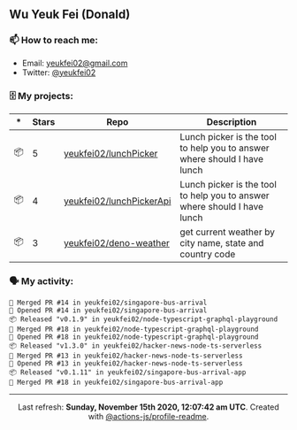 ## Wu Yeuk Fei (Donald)

### 📫 How to reach me:

- Email: [yeukfei02@gmail.com](yeukfei02@gmail.com)
- Twitter: [@yeukfei02](https://twitter.com/yeukfei02)

### 🗄 My projects:

|*|Stars|Repo|Description|
|---|---|---|---|
| 📦 | 5 | [yeukfei02/lunchPicker](https://github.com/yeukfei02/lunchPicker) | Lunch picker is the tool to help you to answer where should I have lunch |
| 📦 | 4 | [yeukfei02/lunchPickerApi](https://github.com/yeukfei02/lunchPickerApi) | Lunch picker is the tool to help you to answer where should I have lunch |
| 📦 | 3 | [yeukfei02/deno-weather](https://github.com/yeukfei02/deno-weather) | get current weather by city name, state and country code |

### 🗣 My activity:

```
🎉 Merged PR #14 in yeukfei02/singapore-bus-arrival
💪 Opened PR #14 in yeukfei02/singapore-bus-arrival
📦 Released "v0.1.9" in yeukfei02/node-typescript-graphql-playground
🎉 Merged PR #18 in yeukfei02/node-typescript-graphql-playground
💪 Opened PR #18 in yeukfei02/node-typescript-graphql-playground
📦 Released "v1.3.0" in yeukfei02/hacker-news-node-ts-serverless
🎉 Merged PR #13 in yeukfei02/hacker-news-node-ts-serverless
💪 Opened PR #13 in yeukfei02/hacker-news-node-ts-serverless
📦 Released "v0.1.11" in yeukfei02/singapore-bus-arrival-app
🎉 Merged PR #18 in yeukfei02/singapore-bus-arrival-app
```

<!-- <img src="https://github-readme-stats.vercel.app/api?username=yeukfei02&show_icons=true&count_private=true&theme=radical" />

<img src="https://github-readme-stats.vercel.app/api/top-langs/?username=yeukfei02&theme=radical" /> -->

---

<p align="center">Last refresh: <b>Sunday, November 15th 2020, 12:07:42 am UTC</b>. Created with <a href=https://github.com/marketplace/actions/profile-readme>@actions-js/profile-readme</a>.</p>

